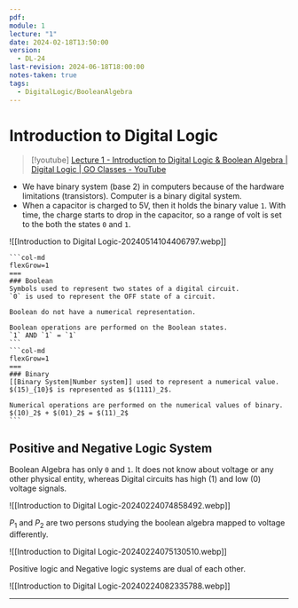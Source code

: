 ```yaml
---
pdf: 
module: 1
lecture: "1"
date: 2024-02-18T13:50:00
version:
  - DL-24
last-revision: 2024-06-18T18:00:00
notes-taken: true
tags:
  - DigitalLogic/BooleanAlgebra
---
```

# Introduction to Digital Logic
> [!youtube] 
> [Lecture 1 - Introduction to Digital Logic & Boolean Algebra | Digital Logic | GO Classes - YouTube](https://www.youtube.com/watch?v=1GKgdOAT1To)

- We have binary system (base 2) in computers because of the hardware limitations (transistors). Computer is a binary digital system.
- When a capacitor is charged to 5V, then it holds the binary value `1`. With time, the charge starts to drop in the capacitor, so a range of volt is set to the both the states `0` and `1`.

![[Introduction to Digital Logic-20240514104406797.webp]]

````col
```col-md
flexGrow=1
===
### Boolean
Symbols used to represent two states of a digital circuit.
`0` is used to represent the OFF state of a circuit.

Boolean do not have a numerical representation.

Boolean operations are performed on the Boolean states.
`1` AND `1` = `1`
```
```col-md
flexGrow=1
===
### Binary
[[Binary System|Number system]] used to represent a numerical value.
$(15)_{10}$ is represented as $(1111)_2$.

Numerical operations are performed on the numerical values of binary.
$(10)_2$ + $(01)_2$ = $(11)_2$
```
````

## Positive and Negative Logic System

Boolean Algebra has only `0` and `1`. It does not know about voltage or any other physical entity, whereas Digital circuits has high (1) and low (0) voltage signals.

![[Introduction to Digital Logic-20240224074858492.webp]]

$P_1$ and $P_2$ are two persons studying the boolean algebra mapped to voltage differently.

![[Introduction to Digital Logic-20240224075130510.webp]]

Positive logic and Negative logic systems are dual of each other.

![[Introduction to Digital Logic-20240224082335788.webp]]

---
